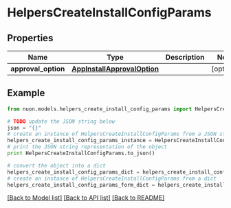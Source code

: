 # HelpersCreateInstallConfigParams


## Properties

Name | Type | Description | Notes
------------ | ------------- | ------------- | -------------
**approval_option** | [**AppInstallApprovalOption**](AppInstallApprovalOption.md) |  | [optional] 

## Example

```python
from nuon.models.helpers_create_install_config_params import HelpersCreateInstallConfigParams

# TODO update the JSON string below
json = "{}"
# create an instance of HelpersCreateInstallConfigParams from a JSON string
helpers_create_install_config_params_instance = HelpersCreateInstallConfigParams.from_json(json)
# print the JSON string representation of the object
print HelpersCreateInstallConfigParams.to_json()

# convert the object into a dict
helpers_create_install_config_params_dict = helpers_create_install_config_params_instance.to_dict()
# create an instance of HelpersCreateInstallConfigParams from a dict
helpers_create_install_config_params_form_dict = helpers_create_install_config_params.from_dict(helpers_create_install_config_params_dict)
```
[[Back to Model list]](../README.md#documentation-for-models) [[Back to API list]](../README.md#documentation-for-api-endpoints) [[Back to README]](../README.md)


